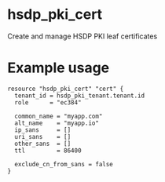 # hsdp_pki_cert
Create and manage HSDP PKI leaf certificates

# Example usage

```hcl
resource "hsdp_pki_cert" "cert" {
  tenant_id = hsdp_pki_tenant.tenant.id
  role      = "ec384"
  
  common_name = "myapp.com"
  alt_name    = "myapp.io"
  ip_sans     = []
  uri_sans    = []
  other_sans  = []
  ttl         = 86400
  
  exclude_cn_from_sans = false
}
```